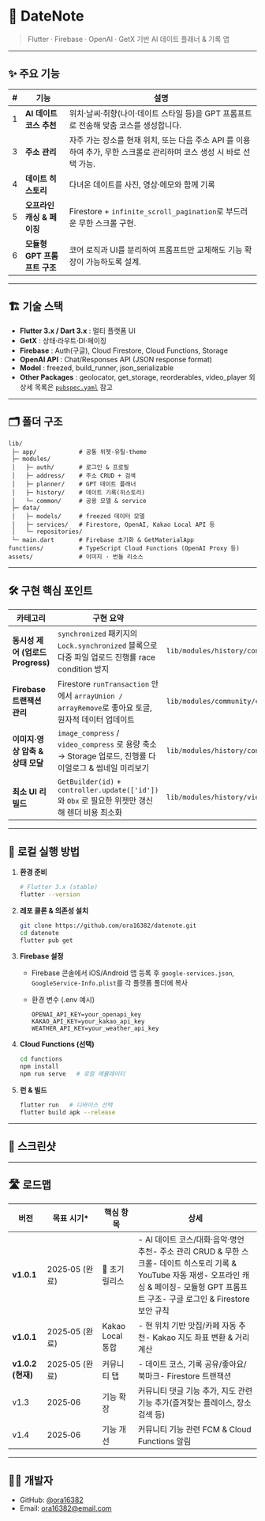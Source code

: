 # 📔 DateNote

> Flutter · Firebase · OpenAI · GetX 기반 AI 데이트 플래너 & 기록 앱
> 

---

## ✨ 주요 기능

| # | 기능 | 설명 |
| --- | --- | --- |
| 1 | **AI 데이트 코스 추천** | 위치·날씨·취향(나이·데이트 스타일 등)을 GPT 프롬프트로 전송해 맞춤 코스를 생성합니다. |
| 3 | **주소 관리** | 자주 가는 장소를 현재 위치, 또는 다음 주소 API 를 이용하여 추가, 무한 스크롤로 관리하며 코스 생성 시 바로 선택 가능. |
| 4 | **데이트 히스토리** | 다녀온 데이트를 사진, 영상·메모와 함께 기록 |
| 5 | **오프라인 캐싱 & 페이징** | Firestore + `infinite_scroll_pagination`로 부드러운 무한 스크롤 구현. |
| 6 | **모듈형 GPT 프롬프트 구조** | 코어 로직과 UI를 분리하여 프롬프트만 교체해도 기능 확장이 가능하도록 설계. |

---

## 🏗️ 기술 스택

- **Flutter 3.x / Dart 3.x** : 멀티 플랫폼 UI
- **GetX** : 상태·라우트·DI·페이징
- **Firebase** : Auth(구글), Cloud Firestore, Cloud Functions, Storage
- **OpenAI API** : Chat/Responses API (JSON response format)
- **Model** : freezed, build_runner, json_serializable
- **Other Packages** : geolocator, get_storage, reorderables, video_player 외 상세 목록은 [`pubspec.yaml`](https://chatgpt.com/c/pubspec.yaml) 참고

---

## 🗂️ 폴더 구조

```
lib/
 ├─ app/            # 공통 위젯·유틸·theme
 ├─ modules/
 │   ├─ auth/       # 로그인 & 프로필
 │   ├─ address/    # 주소 CRUD + 검색
 │   ├─ planner/    # GPT 데이트 플래너
 │   ├─ history/    # 데이트 기록(히스토리)
 │   └─ common/     # 공용 모델 & service
 ├─ data/
 │   ├─ models/     # freezed 데이터 모델
 │   ├─ services/   # Firestore, OpenAI, Kakao Local API 등
 │   └─ repositories/
 └─ main.dart       # Firebase 초기화 & GetMaterialApp
functions/          # TypeScript Cloud Functions (OpenAI Proxy 등)
assets/             # 이미지 · 번들 리소스

```

---

## 🛠️ 구현 핵심 포인트

| 카테고리 | 구현 요약 | 대표 파일(예시) |
| --- | --- | --- |
| **동시성 제어 (업로드 Progress)** | `synchronized` 패키지의 `Lock.synchronized` 블록으로 다중 파일 업로드 진행률 race condition 방지 | `lib/modules/history/controller/dating_history_edit_controller.dart` |
| **Firebase 트랜잭션 관리** | Firestore `runTransaction` 안에서 `arrayUnion / arrayRemove`로 좋아요 토글, 원자적 데이터 업데이트 | `lib/modules/community/controller/community_controller.dart` |
| **이미지·영상 압축 & 상태 모달** | `image_compress` / `video_compress` 로 용량 축소 → Storage 업로드, 진행률 다이얼로그 & 썸네일 미리보기 | `lib/modules/history/controller/dating_history_edit_controller.dart` |
| **최소 UI 리빌드** | `GetBuilder(id)` + `controller.update(['id'])` 와 `Obx` 로 필요한 위젯만 갱신해 렌더 비용 최소화 | `lib/modules/history/view/dating_history_edit_view.dart` |

---

## 🔧 로컬 실행 방법

1. **환경 준비**
    
    ```bash
    # Flutter 3.x (stable)
    flutter --version
    
    ```
    
2. **레포 클론 & 의존성 설치**
    
    ```bash
    git clone https://github.com/ora16382/datenote.git
    cd datenote
    flutter pub get
    
    ```
    
3. **Firebase 설정**
    - Firebase 콘솔에서 iOS/Android 앱 등록 후 `google-services.json`, `GoogleService-Info.plist`를 각 플랫폼 폴더에 복사
    - 환경 변수 (.env 예시)
        
        ```
        OPENAI_API_KEY=your_openapi_key
        KAKAO_API_KEY=your_kakao_api_key
        WEATHER_API_KEY=your_weather_api_key
        ```
        
4. **Cloud Functions (선택)**
    
    ```bash
    cd functions
    npm install
    npm run serve   # 로컬 에뮬레이터
    
    ```
    
5. **런 & 빌드**
    
    ```bash
    flutter run   # 디바이스 선택
    flutter build apk --release
    
    ```
    

---

## 📸 스크린샷

---

## 🛣️ 로드맵

| 버전 | 목표 시기* | 핵심 항목 | 상세 |
| --- | --- | --- | --- |
| **v1.0.1** | 2025‑05 (완료) | 🎉 초기 릴리스 | - AI 데이트 코스/대화·음악·명언 추천- 주소 관리 CRUD & 무한 스크롤- 데이트 히스토리 기록 & YouTube 자동 재생- 오프라인 캐싱 & 페이징- 모듈형 GPT 프롬프트 구조- 구글 로그인 & Firestore 보안 규칙 |
| **v1.0.1** | 2025‑05 (완료) | Kakao Local 통합 | - 현 위치 기반 맛집/카페 자동 추천- Kakao 지도 좌표 변환 & 거리 계산 |
| **v1.0.2 (현재)** | 2025‑05 (완료) | 커뮤니티 탭 | - 데이트 코스, 기록 공유/좋아요/북마크- Firestore 트랜잭션 |
| v1.3 | 2025‑06 | 기능 확장 | 커뮤니티 댓글 기능 추가, 지도 관련 기능 추가(즐겨찾는 플레이스, 장소 검색 등) |
| v1.4 | 2025‑06 | 기능 개선 | 커뮤니티 기능 관련 FCM & Cloud Functions 알림 |

---

## 🙋‍♂️ 개발자

- GitHub: [@ora16382](https://github.com/ora16382)
- Email: [ora16382@email.com](mailto:ora16382@email.com)
